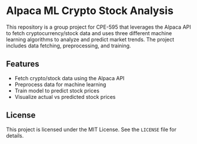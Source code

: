 # Alpaca ML Crypto Stock Analysis

This repository is a group project for CPE-595 that leverages the Alpaca API to fetch cryptocurrency/stock data and uses three different machine learning algorithms to analyze and predict market trends. The project includes data fetching, preprocessing, and training.

## Features

- Fetch crypto/stock data using the Alpaca API
- Preprocess data for machine learning
- Train model to predict stock prices
- Visualize actual vs predicted stock prices

## License

This project is licensed under the MIT License. See the `LICENSE` file for details.
